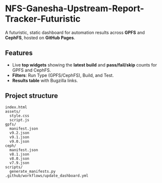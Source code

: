 
# NFS-Ganesha-Upstream-Report-Tracker-Futuristic

A futuristic, static dashboard for automation results across **GPFS** and **CephFS**, hosted on **GitHub Pages**.

## Features
- Live **top widgets** showing the **latest build** and **pass/fail/skip** counts for GPFS and CephFS.
- **Filters**: Run Type (GPFS/CephFS), Build, and Test.
- **Results table** with Bugzilla links.

## Project structure
```
index.html
assets/
  style.css
  script.js
gpfs/
  manifest.json
  v9.2.json
  v9.1.json
  v9.0.json
ceph/
  manifest.json
  v8.1.json
  v8.0.json
  v7.9.json
scripts/
  generate_manifests.py
.github/workflows/update_dashboard.yml
```


